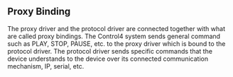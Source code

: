 ## Proxy Binding

The proxy driver and the protocol driver are connected together with what are called proxy bindings.  The Control4 system sends general command such as PLAY, STOP, PAUSE, etc. to the proxy driver which is bound to the protocol driver.  The protocol driver sends specific commands that the device understands to the device over its connected communication mechanism, IP, serial, etc.